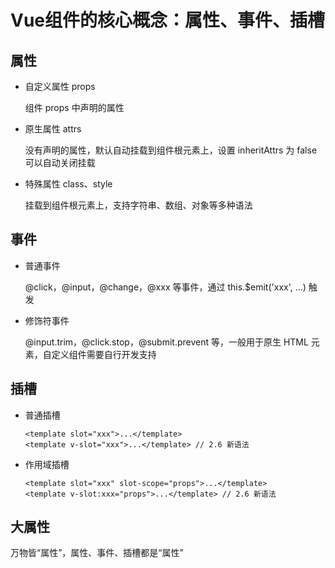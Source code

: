 # Vue组件的核心概念：属性、事件、插槽

## 属性

+ 自定义属性 props 

   组件 props 中声明的属性

+ 原生属性 attrs 

  没有声明的属性，默认自动挂载到组件根元素上，设置 inheritAttrs 为 false 可以自动关闭挂载

+ 特殊属性 class、style 

  挂载到组件根元素上，支持字符串、数组、对象等多种语法

## 事件

+ 普通事件

  @click，@input，@change，@xxx 等事件，通过 this.$emit('xxx', ...) 触发

+ 修饰符事件

  @input.trim，@click.stop，@submit.prevent 等，一般用于原生 HTML 元素，自定义组件需要自行开发支持

## 插槽

+ 普通插槽

  ```vue
  <template slot="xxx">...</template>  
  <template v-slot="xxx">...</template> // 2.6 新语法 
  ```

+ 作用域插槽

  ```vue
  <template slot="xxx" slot-scope="props">...</template>
  <template v-slot:xxx="props">...</template> // 2.6 新语法
  ```

## 大属性

万物皆“属性”，属性、事件、插槽都是“属性”

